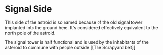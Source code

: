 # Signal Side

This side of the astroid is so named because of the old signal tower implanted into the ground here. It's considered effectively equivalent to the north pole of the astroid.

The signal tower is half functional and is used by the inhabitants of the asteroid to commune with people outside [[The Scrapyard belt]]
